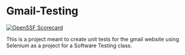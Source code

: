 # Gmail-Testing

[![OpenSSF Scorecard](https://api.securityscorecards.dev/projects/github.com/avraphael/Gmail-Testing/badge)](https://api.securityscorecards.dev/projects/github.com/avraphael/Gmail-Testing)

This is a project meant to create unit tests for the gmail website using Selenium as a project for a Software Testing class.
